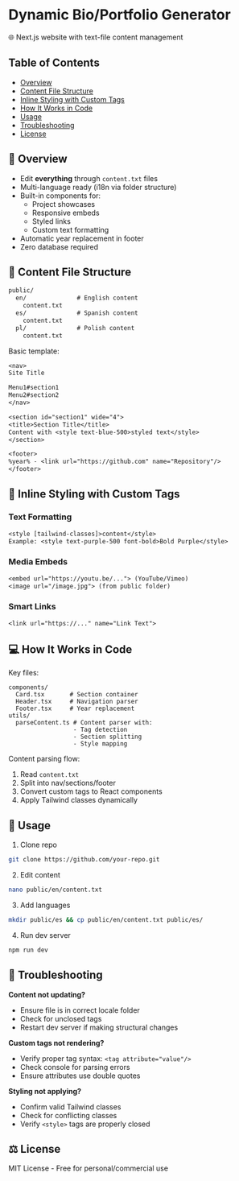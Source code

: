 # Dynamic Bio/Portfolio Generator

🌐 Next.js website with text-file content management

## Table of Contents
- [Overview](#overview)
- [Content File Structure](#content-file-structure)
- [Inline Styling with Custom Tags](#inline-styling-with-custom-tags)
- [How It Works in Code](#how-it-works-in-code)
- [Usage](#usage)
- [Troubleshooting](#troubleshooting)
- [License](#license)

<a name="overview"></a>
## 🌟 Overview

- Edit **everything** through `content.txt` files
- Multi-language ready (i18n via folder structure)
- Built-in components for:
  - Project showcases
  - Responsive embeds
  - Styled links
  - Custom text formatting
- Automatic year replacement in footer
- Zero database required

<a name="content-file-structure"></a>
## 📂 Content File Structure

```txt
public/
  en/              # English content
    content.txt
  es/              # Spanish content
    content.txt
  pl/              # Polish content
    content.txt
```

Basic template:
```txt
<nav>
Site Title

Menu1#section1
Menu2#section2
</nav>

<section id="section1" wide="4">
<title>Section Title</title>
Content with <style text-blue-500>styled text</style>
</section>

<footer>
%year% - <link url="https://github.com" name="Repository"/>
</footer>
```

<a name="inline-styling-with-custom-tags"></a>
## 🎨 Inline Styling with Custom Tags

### Text Formatting
```txt
<style [tailwind-classes]>content</style>
Example: <style text-purple-500 font-bold>Bold Purple</style>
```

### Media Embeds
```txt
<embed url="https://youtu.be/..."> (YouTube/Vimeo)
<image url="/image.jpg"> (from public folder)
```

### Smart Links
```txt
<link url="https://..." name="Link Text">
```

<a name="how-it-works-in-code"></a>
## 💻 How It Works in Code

Key files:
```
components/
  Card.tsx       # Section container
  Header.tsx     # Navigation parser
  Footer.tsx     # Year replacement
utils/
  parseContent.ts # Content parser with:
                  - Tag detection
                  - Section splitting
                  - Style mapping
```

Content parsing flow:
1. Read `content.txt`
2. Split into nav/sections/footer
3. Convert custom tags to React components
4. Apply Tailwind classes dynamically

<a name="usage"></a>
## 🚀 Usage

1. Clone repo
```bash
git clone https://github.com/your-repo.git
```

2. Edit content
```bash
nano public/en/content.txt
```

3. Add languages
```bash
mkdir public/es && cp public/en/content.txt public/es/
```

4. Run dev server
```bash
npm run dev
```

<a name="troubleshooting"></a>
## 🔧 Troubleshooting

**Content not updating?**
- Ensure file is in correct locale folder
- Check for unclosed tags
- Restart dev server if making structural changes

**Custom tags not rendering?**
- Verify proper tag syntax: `<tag attribute="value"/>`
- Check console for parsing errors
- Ensure attributes use double quotes

**Styling not applying?**
- Confirm valid Tailwind classes
- Check for conflicting classes
- Verify `<style>` tags are properly closed

<a name="license"></a>
## ⚖ License
MIT License - Free for personal/commercial use
